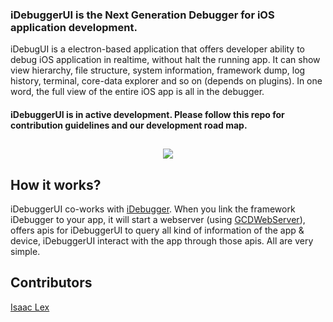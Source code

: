 ### iDebuggerUI is the Next Generation Debugger for iOS application development.
iDebugUI is a electron-based application that offers developer ability to debug iOS application in realtime, without halt the running app. It can show 
view hierarchy, file structure, system information, framework dump, log history, terminal, core-data explorer and so on (depends on plugins). In one
word, the full view of the entire iOS app is all in the debugger.

#### iDebuggerUI is in active development. Please follow this repo for contribution guidelines and our development road map.

##
<p align="center">
  <img src="https://raw.githubusercontent.com/tearsofphoenix/iDebuggerUI/master/doc/screenshot.js">
</p>

## How it works?
iDebuggerUI co-works with [iDebugger](https://github.com/tearsofphoenix/iDebugger). When you link the framework iDebugger to your app, it will start
a webserver (using [GCDWebServer](https://github.com/swisspol/GCDWebServer)),
offers apis for iDebuggerUI to query all kind of information of the app & device, iDebuggerUI interact with the app through those apis. All are very simple.

## Contributors
[Isaac Lex](https://github.com/tearsofphoenix)
